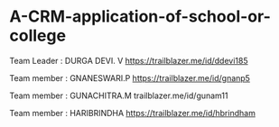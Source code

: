 # A-CRM-application-of-school-or-college
Team Leader : DURGA DEVI. V
https://trailblazer.me/id/ddevi185

Team member : GNANESWARI.P
https://trailblazer.me/id/gnanp5

Team member : GUNACHITRA.M
trailblazer.me/id/gunam11

Team member : HARIBRINDHA
https://trailblazer.me/id/hbrindham
